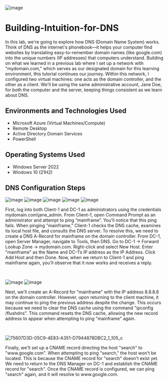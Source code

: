 ![image](https://github.com/jamstylr/Building-Intuition-for-DNS/assets/159660523/b2dca626-db5d-4442-93de-8ac489e78c3e)


<h1>Building-Intuition-for-DNS</h1>
In this lab, we're going to explore how DNS (Domain Name System) works. Think of DNS as the internet's phonebook—it helps your computer find websites by translating easy-to-remember domain names (like google.com) into the unique numbers (IP addresses) that computers understand. Building on what we learned in a previous lab where I set up a network with "mydomain.com," which serves as our designated domain for this learning environment, this tutorial continues our journey. Within this network, I configured two virtual machines: one acts as the domain controller, and the other as a client. We'll be using the same administrative account, Jane Doe, for both the computer and the server, keeping things consistent as we learn about DNS.<br />


<h2>Environments and Technologies Used</h2>

- Microsoft Azure (Virtual Machines/Compute)
- Remote Desktop
- Active Directory Domain Services
- PowerShell

<h2>Operating Systems Used </h2>

- Windows Server 2022
- Windows 10 (21H2)


<h2>DNS Configuration Steps</h2>

![image](https://github.com/jamstylr/Building-Intuition-for-DNS/assets/159660523/d6ae7d4a-6ad9-4361-8c51-9b87f9fd2d3e)
![image](https://github.com/jamstylr/Building-Intuition-for-DNS/assets/159660523/a22ee661-0593-4750-8e4a-e19d0c7f2051)
![image](https://github.com/jamstylr/Building-Intuition-for-DNS/assets/159660523/1df0dc13-950f-4ca5-a375-2637bf51262b)
![image](https://github.com/jamstylr/Building-Intuition-for-DNS/assets/159660523/84e9720e-c3a1-45a1-bf99-a920aa3830d8)
![image](https://github.com/jamstylr/Building-Intuition-for-DNS/assets/159660523/392622f6-11f8-4f25-88f7-5fec7e8aa126)
<p>
First, log into both Client-1 and DC-1 as administrators using the credentials mydomain.com\jane_admin. From Client-1, open Command Prompt as an administrator and attempt to ping “mainframe”. You'll notice that this ping fails. When pinging "mainframe," Client-1 checks the DNS cache, examines its local host file, and consults the DNS server. To resolve this, we need to create a DNS A-Record for mainframe on the domain controller. From DC-1, open Server Manager, navigate to Tools, then DNS. Go to DC-1 -> Forward Lookup Zone -> mydomain.com. Right-click and select New Host. Enter "mainframe" as the Name and DC-1’s IP address as the IP Address. Click Add Host and then Done. Now, when we return to Client-1 and ping mainframe again, you'll observe that it now works and receives a reply.
</p>
<br />

![image](https://github.com/jamstylr/Building-Intuition-for-DNS/assets/159660523/7445ae44-f8e0-4301-98b7-2613dcb528fa)
![image](https://github.com/jamstylr/Building-Intuition-for-DNS/assets/159660523/d6db2de5-b2bc-494c-875b-d4ee27bafb68)
<p>
Next, we'll create an A-Record for "mainframe" with the IP address 8.8.8.8 on the domain controller. However, upon returning to the client machine, it may continue to ping the previous address despite the change. This occurs because we need to clear the DNS cache using the command "ipconfig /flushdns". This command resets the DNS cache, allowing the new record address to appear when attempting to ping "mainframe" again.
</p>
<br />

![75607D3D-05C9-4E83-A351-D7944878DBC2_1_105_c](https://github.com/jamstylr/Building-Intuition-for-DNS/assets/159660523/de901359-2263-48d1-9a75-e6f21fb1d298)

<p>
Finally, we'll set up a CNAME record directing the host "search" to "www.google.com". When attempting to ping "search," the host won't be located. This is because the CNAME record for "search" doesn't exist yet. We need to return to the DNS Manager on DC-1 and establish the CNAME record for "search". Once the CNAME record is configured, we can ping "search" again, and it will resolve to www.google.com.
</p>
<br />
